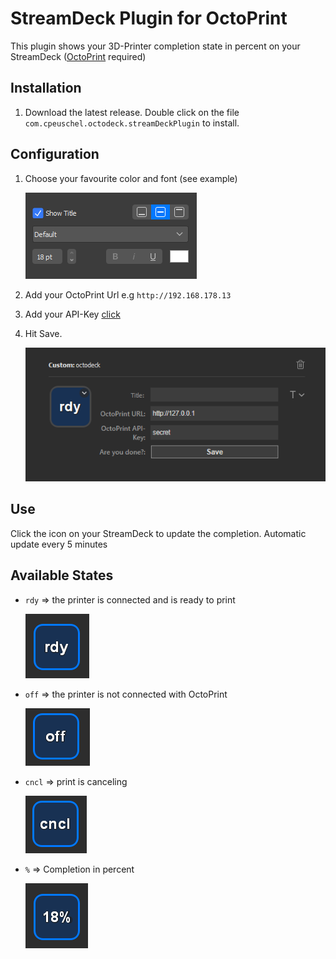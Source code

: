 # StreamDeck Plugin for OctoPrint

This plugin shows your 3D-Printer completion state in percent on your StreamDeck ([OctoPrint](https://github.com/OctoPrint/OctoPrint) required)

## Installation
1. Download the latest release. Double click on the file `com.cpeuschel.octodeck.streamDeckPlugin` to install.

## Configuration
1. Choose your favourite color and font (see example)
   
   ![txt_conf.png](readme/txt_conf.png)
2. Add your OctoPrint Url e.g `http://192.168.178.13`
3. Add your API-Key [click](https://docs.octoprint.org/en/master/api/general.html#authorization)
4. Hit Save.
   
    ![configuration.png](readme/configuration.png)

## Use
Click the icon on your StreamDeck to update the completion. Automatic update every 5 minutes

## Available States
- `rdy` => the printer is connected and is ready to print

    ![rdy.png](readme/rdy.png)
- `off` => the printer is not connected with OctoPrint

    ![off.png](readme/off.png)
- `cncl` => print is canceling
  
    ![img.png](readme/cncl.png)
- `%` => Completion in percent  

    ![img.png](readme/percent.png)
